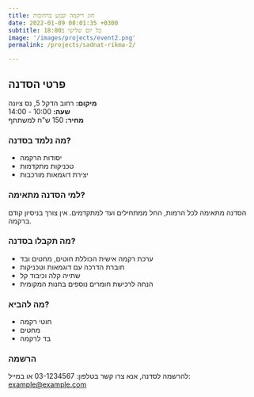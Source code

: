 ```yaml
---
title: חוג ריקמה קבוע ברחובות
date: 2022-01-09 08:01:35 +0300
subtitle: כל יום שלישי ב18:00
image: '/images/projects/event2.png'
permalink: /projects/sadnat-rikma-2/

---
```


## פרטי הסדנה

**מיקום:** רחוב הדקל 5, נס ציונה  
**שעה:** 10:00 - 14:00  
**מחיר:** 150 ש"ח למשתתף  

### מה נלמד בסדנה?

- יסודות הרקמה
- טכניקות מתקדמות
- יצירת דוגמאות מורכבות

### למי הסדנה מתאימה?

הסדנה מתאימה לכל הרמות, החל ממתחילים ועד למתקדמים. אין צורך בניסיון קודם ברקמה.

### מה תקבלו בסדנה?

- ערכת רקמה אישית הכוללת חוטים, מחטים ובד
- חוברת הדרכה עם דוגמאות וטכניקות
- שתייה קלה וכיבוד קל
- הנחה לרכישת חומרים נוספים בחנות המקומית

### מה להביא?

- חוטי רקמה
- מחטים
- בד לרקמה

### הרשמה

להרשמה לסדנה, אנא צרו קשר בטלפון: 03-1234567 או במייל: example@example.com